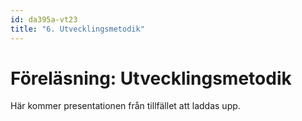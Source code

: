 ```yaml
---
id: da395a-vt23
title: "6. Utvecklingsmetodik"
---
```


# Föreläsning: Utvecklingsmetodik

Här kommer presentationen från tillfället att laddas upp.

<!--

## Dagens föreläsning

[Dagens föresläsningspresentation finns här i PDF-format](../../assets/pdf/Utvecklingsmetodik_da395a.pdf)

Den utlovade [extrabiten om Gitflow](../../assets/pdf/Gitflow_da395a.pdf) finns här.

[Dagens exempel](../../assets/kod/Utvecklingsmetodik_demon_da395a.zip)

## Relevanta länkar

- [GitFlow](https://nvie.com/posts/a-successful-git-branching-model/)
- [GitHub Flow](https://githubflow.github.io/)

-->
